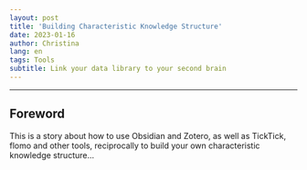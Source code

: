 ```yaml
---
layout: post
title: 'Building Characteristic Knowledge Structure'
date: 2023-01-16
author: Christina
lang: en
tags: Tools
subtitle: Link your data library to your second brain
---
```


---

## Foreword

This is a story about how to use Obsidian and Zotero, as well as TickTick, flomo and other tools, reciprocally to build your own characteristic knowledge structure...



